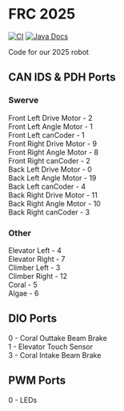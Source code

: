 # FRC 2025

[![CI](https://github.com/Frc5572/FRC2025/actions/workflows/main.yml/badge.svg)](https://github.com/Frc5572/FRC2025/actions/workflows/main.yml) [![Java Docs](https://img.shields.io/badge/docs-2025-blue)](https://frc5572.github.io/FRC2025/)

Code for our 2025 robot

## CAN IDS & PDH Ports

### Swerve
Front Left Drive Motor - 2  
Front Left Angle Motor - 1  
Front Left canCoder - 1  
Front Right Drive Motor - 9  
Front Right Angle Motor - 8  
Front Right canCoder - 2  
Back Left Drive Motor - 0  
Back Left Angle Motor - 19  
Back Left canCoder - 4  
Back Right Drive Motor - 11  
Back Right Angle Motor - 10  
Back Right canCoder - 3  

### Other
Elevator Left - 4  
Elevator Right - 7  
Climber Left - 3  
Climber Right - 12  
Coral - 5  
Algae - 6  

## DIO Ports
0 - Coral Outtake Beam Brake  
1 - Elevator Touch Sensor  
3 - Coral Intake Beam Brake  

## PWM Ports
0 - LEDs  

